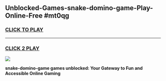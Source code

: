 
## Unblocked-Games-snake-domino-game-Play-Online-Free #mt0qg
<h3>
<a href="https://us.freeplayer.one?title=snake-domino-game&ref=10M">CLICK TO PLAY</a></h3>
<hr>

<h3>
<a href="https://us.freeplayer.one?title=snake-domino-game&ref=10M">CLICK 2 PLAY</a>
  
</h3>

<a href="https://us.freeplayer.one?title=snake-domino-game&ref=10M"><img src="https://clearcache.store/games.png"></a>


**snake-domino-game games unblocked: Your Gateway to Fun and Accessible Online Gaming**
